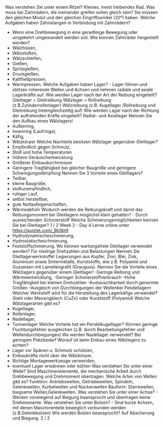 Was verstehen Sie unter einem Ritzel?
Kleines, meist treibendes Rad.
Was muss bei Zahnrädern, die ineinander greifen sollen gleich
sein?
Sie müssen den gleichen Modul und den gleichen Eingriffswinkel
(20°) haben.
Welche Aufgaben haben Zahnstangen in Verbindung mit Zahnrädern?
- Wenn eine Drehbewegung in eine geradlinige Bewegung oder
umgekehrt umgewandelt werden soll.
Wie können Zahnräder hergestellt werden?
- Wälzfräsen,
- Wälzstoßen,
- Wälzschleifen,
- Gießen,
- Spritzgießen,
- Druckgießen,
- Kaltfließpressen,
- Warmpressen.
Welche Aufgaben haben Lager? - Lager führen und stützen rotierende Wellen und Achsen und
nehmen radiale und axiale Lagerkräfte auf.
Wie werden Lager nach der Art der Reibung eingeteilt?
Gleitlager = Gleitreibung
Wälzlager = Rollreibung (z.B.Zylinderrollenlager)
Wälzreibung (z.B. Kugellager /Rollreibung und Gleitreibung
tretengleichzeitig auf)
Wie werden Lager nach der Richtung der auftretenden Kräfte
eingeteilt? Radial- und Axiallager
Nennen Sie den Aufbau eines Wälzlagers!
- Außenring,
- Innenring (Laufringe),
- Käfig,
- Wälzkörper
Welche Nachteile besitzen Wälzlager gegenüber Gleitlager?
- Empfindlich gegen Schmutz,
- Stoß und hohe Temperaturen
- Höhere Geräuschentwicklung
- Größerer Einbaudurchmesser
- Geringere Tragfähigkeit bei gleicher Baugröße und geringere
Schwingungsdämpfung
Nennen Sie 3 Vorteile eines Gleitlagers?
- Teilbar,
- kleine Baugröße,
- stoßunempfindlich,
- ruhiger Lauf,
- selbst herstellbar,
- gute Notlaufeigenschaften,
- Wärmeabfuhr
Wodurch werden die Reibungskraft und damit das Reibungsmoment bei Gleitlagern möglichst klein gehalten? - Durch ausreichenden Schmierstoff
Welche Schmierungsmöglichkeiten kennen Sie bei Gleitlager?
1 / 2
Week 2 - Day 4
Lerne online unter https://quizlet.com/_9b5bt9
- Hydrodynamischeschmierung,
- Hydrostatischeschmierung,
- Feststoffschmierung.
Wo können wartungsfreie Gleitlager verwendet werden? Für niedrige Drehzahlen und Belastungen
Nennen Sie Gleitlagerwerkstoffe!
Legierungen aus Kupfer, Zinn, Blei, Zink, Aluminium
sowie Sintermetalle, Kunststoffe, wie z.B. Polyamid und Gusseisen mit Lamellengrafit (Grauguss).
Nennen Sie die Vorteile eines Wälzlagers gegenüber einem Gleitlager!
-Geringe Reibung und Wärmeentwicklung,
-Geringer Schmierstoffverbrauch
-Hohe Tragfähigkeit bei kleinen Drehzahlen
-Austauschbarkeit durch genormte Größen
-Ausgleich von Durchbiegungen der Wellenbei Pendellagern
Welcher Werkstoff wird für die Herstellung des Lagerkäfigs verwendet? Stahl oder Messingblech (CuZn) oder Kunststoff (Polyamid)
Welche Wälzlagerarten gibt es?
- Kugellager,
- Rollenlager,
- Nadellager,
- Tonnenlager
Welche Vorteile hat ein Pendelkugellager?
Können geringe Fluchtungsfehler ausgleichen
(z.B. durch Bearbeitungsfehler und Wellendurchbiegungen)
Wo werden Nadellager verwendet? Bei geringem Platzbedarf
Worauf ist beim Einbau eines Wälzlagers zu achten?
- Lager vor Spänen u. Schmutz schützen,
- Einbaukräfte nicht über die Wälzkörper,
- Richtige Montagewerkzeuge verwenden,
- eventuell Lager erwärmen oder kühlen
Was verstehen Sie unter einer Welle? Sind Maschinenelemente, die mechanische Arbeit durch Drehbewegung und Drehmoment übertragen.
Welche Arten von Wellen gibt es?
Funktion: Antriebswellen, Getriebewellen, Spindeln, Gelenkwellen, Kurbelwellen und Nockenwellen
Bauform: Starrewellen, biegsame Wellen,Gelenkwellen.
Was verstehen Sie unter einer Achse? - Werden vorwiegend auf Biegung beansprucht und übertragen
keine Drehmomente.
Was verstehen Sie unter Bolzen? - Sind kurze Achsen, mit denen Maschinenteile beweglich verbunden werden (z.B.Gelenkbolzen)
Wie werden Bolzen beansprucht? Auf Abscherung und Biegung.
2 / 2
